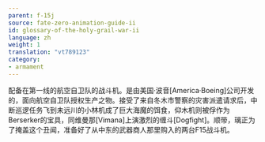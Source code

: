```yaml
---
parent: f-15j
source: fate-zero-animation-guide-ii
id: glossary-of-the-holy-grail-war-ii
language: zh
weight: 1
translation: "vt789123"
category:
- armament
---
```


配备在第一线的航空自卫队的战斗机。是由美国·波音[America·Boeing]公司开发的，面向航空自卫队授权生产之物。接受了来自冬木市警察的灾害派遣请求后，中断巡逻任务飞到未远川的小林机成了巨大海魔的饵食，仰木机则被俘作为Berserker的宝具，同维曼那[Vimana]上演激烈的缠斗[Dogfight]。顺带，璃正为了掩盖这个丑闻，准备好了从中东的武器商人那里购入的两台F15战斗机。
